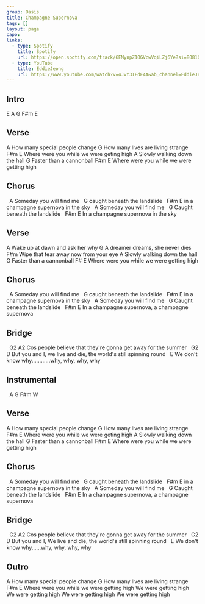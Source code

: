 ```yaml
---
group: Oasis
title: Champagne Supernova
tags: []
layout: page
capo: 
links: 
  - type: Spotify
    title: Spotify
    url: https://open.spotify.com/track/6EMynpZ10GVcwVqiLZj6Ye?si=808100a224364110
  - type: YouTube
    title: EddieJeong
    url: https://www.youtube.com/watch?v=4Jvt3IFdE4A&ab_channel=EddieJeong
---
```


## Intro

E  A  G  F#m  E

## Verse

A
How many special people change
G
How many lives are living strange
F#m                            E
Where were you while we were geting high
A
Slowly walking down the hall
G
Faster than a cannonball
F#m                                  E
Where were you while we were getting high

## Chorus

&nbsp;             A
Someday you will find me
&nbsp;               G
caught beneath the landslide
&nbsp;    F#m                    E
in a champagne supernova in the sky
&nbsp;            A
Someday you will find me
&nbsp;               G
Caught beneath the landslide
&nbsp;    F#m                    E
In a champagne supernova in the sky

## Verse

A
Wake up at dawn and ask her why
G
A dreamer dreams, she never dies
F#m
Wipe that tear away now from your eye
A
Slowly walking down the hall
G
Faster than a cannonball
F#                             E
Where were you while we were getting high

## Chorus

&nbsp;             A
Someday you will find me
&nbsp;               G
caught beneath the landslide
&nbsp;    F#m                    E
in a champagne supernova in the sky
&nbsp;            A
Someday you will find me
&nbsp;               G
Caught beneath the landslide
&nbsp;    F#m                 E
In a champagne supernova, a champagne supernova

## Bridge

&nbsp;   G2                    A2
Cos people believe that they're gonna get away for the summer
&nbsp;   G2                    D
But you and I, we live and die, the world's still spinning round
&nbsp;       E
We don't know why............why, why, why, why

## Instrumental

&nbsp; A   G   F#m   W

## Verse

A
How many special people change
G
How many lives are living strange
F#m                            E
Where were you while we were geting high
A
Slowly walking down the hall
G
Faster than a cannonball
F#m                                  E
Where were you while we were getting high

## Chorus

&nbsp;             A
Someday you will find me
&nbsp;               G
caught beneath the landslide
&nbsp;    F#m                    E
in a champagne supernova in the sky
&nbsp;            A
Someday you will find me
&nbsp;               G
Caught beneath the landslide
&nbsp;    F#m                 E
In a champagne supernova, a champagne supernova

## Bridge

&nbsp;   G2                    A2
Cos people believe that they're gonna get away for the summer
&nbsp;   G2                    D
But you and I, We live and die, the world's still spinning round
&nbsp;       E
We don't know why......why, why, why, why

## Outro

A
How many special people change
G
How many lives are living strange
F#m                                  E
Where were you while we were getting high
We were getting high
We were getting high
We were getting high
We were getting high

